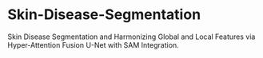 # Skin-Disease-Segmentation
Skin Disease Segmentation and Harmonizing Global and Local Features via Hyper-Attention Fusion U-Net with SAM Integration.
